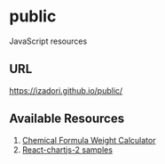 # public

JavaScript resources

## URL

https://izadori.github.io/public/

## Available Resources

1. [ Chemical Formula Weight Calculator](./fwcalc/index.html)
2. [React-chartjs-2 samples](./react-chartjs/index.html)
